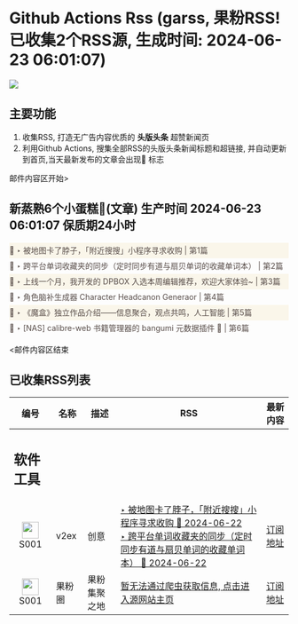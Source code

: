 # Github Actions Rss (garss, 果粉RSS! 已收集2个RSS源, 生成时间: 2024-06-23 06:01:07)

![](https://cdn.jsdelivr.net/gh/xinkeji/garss/_media/ga-rss.png)



## 主要功能
1. 收集RSS, 打造无广告内容优质的 **头版头条** 超赞新闻页
2. 利用Github Actions, 搜集全部RSS的头版头条新闻标题和超链接, 并自动更新到首页,当天最新发布的文章会出现🌈 标志

邮件内容区开始>
<h2>新蒸熟6个小蛋糕🍰(文章) 生产时间 2024-06-23 06:01:07 保质期24小时</h2>

<div style='line-height:3;background-color:#FAF6EA;' ><a href='https://www.v2ex.com/t/1051643#reply49' style="line-height:2;text-decoration:none;display:block;color:#584D49;">🌈 ‣ 被地图卡了脖子，「附近搜搜」小程序寻求收购 | 第1篇</a></div><div style='line-height:3;' ><a href='https://www.v2ex.com/t/1051766#reply0' style="line-height:2;text-decoration:none;display:block;color:#584D49;">🌈 ‣ 跨平台单词收藏夹的同步（定时同步有道与扇贝单词的收藏单词本） | 第2篇</a></div><div style='line-height:3;background-color:#FAF6EA;' ><a href='https://www.v2ex.com/t/1051732#reply1' style="line-height:2;text-decoration:none;display:block;color:#584D49;">🌈 ‣ 上线一个月，我开发的 DPBOX 入选本周编辑推荐，欢迎大家体验~ | 第3篇</a></div><div style='line-height:3;' ><a href='https://www.v2ex.com/t/1051703#reply0' style="line-height:2;text-decoration:none;display:block;color:#584D49;">🌈 ‣ 角色脑补生成器 Character Headcanon Generaor | 第4篇</a></div><div style='line-height:3;background-color:#FAF6EA;' ><a href='https://www.v2ex.com/t/1051729#reply1' style="line-height:2;text-decoration:none;display:block;color:#584D49;">🌈 ‣ 《魔盒》独立作品介绍——信息聚合，观点共鸣，人工智能 | 第5篇</a></div><div style='line-height:3;' ><a href='https://www.v2ex.com/t/1051680#reply2' style="line-height:2;text-decoration:none;display:block;color:#584D49;">🌈 ‣ [NAS] calibre-web 书籍管理器的 bangumi 元数据插件 🧩 | 第6篇</a></div>

<邮件内容区结束

## 已收集RSS列表

| 编号 | 名称 | 描述 | RSS | 最新内容 |
| --- | --- | --- | --- | --- |
| <h2 id="软件工具">软件工具</h2> |  |   |  |  |
| <div id="S001" style="text-align: center;"><img src="https://cdn.jsdelivr.net/gh/zhaoolee/garss/_media/favicon/S001.png" width="30px" style="width:30px;height: auto;"/><br><span>S001</span></div> | v2ex | 创意 | [‣ 被地图卡了脖子，「附近搜搜」小程序寻求收购 🌈 2024-06-22](https://www.v2ex.com/t/1051643#reply49)<br/>[‣ 跨平台单词收藏夹的同步（定时同步有道与扇贝单词的收藏单词本） 🌈 2024-06-22](https://www.v2ex.com/t/1051766#reply0) | [订阅地址](https://www.v2ex.com/feed/tab/creative.xml) |
| <div id="S001" style="text-align: center;"><img src="https://cdn.jsdelivr.net/gh/zhaoolee/garss/_media/favicon/S001.png" width="30px" style="width:30px;height: auto;"/><br><span>S001</span></div> | 果粉圈 | 果粉集聚之地 | [暂无法通过爬虫获取信息, 点击进入源网站主页](https://g0f.cn) | [订阅地址](https://g0f.cn/rss.xml) |



